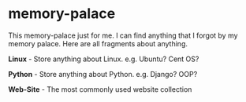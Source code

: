 # memory-palace
This memory-palace just for me. I can find anything that I forgot by my memory palace. Here are all fragments about anything.

**Linux** - Store anything about Linux. e.g. Ubuntu? Cent OS?

**Python** - Store anything about Python. e.g. Django? OOP?

**Web-Site** - The most commonly used website collection
